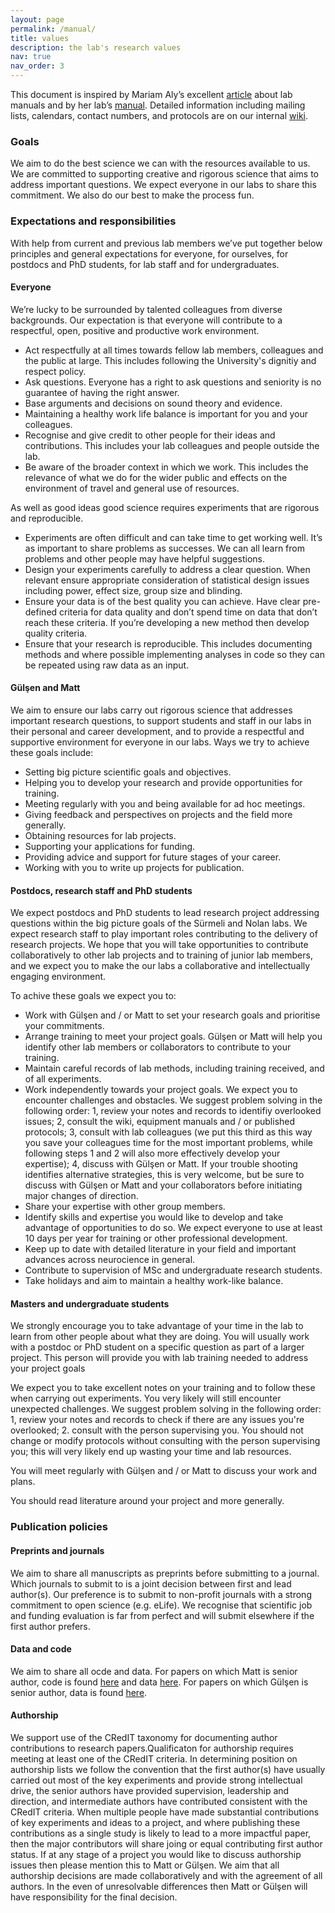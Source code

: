 ```yaml
---
layout: page
permalink: /manual/
title: values
description: the lab's research values
nav: true
nav_order: 3
---
```


This document is inspired by Mariam Aly’s excellent [article](https://www.nature.com/articles/d41586-018-06167-w) about lab manuals and by her lab’s [manual](https://www.alylab.org/). Detailed information including mailing lists, calendars, contact numbers, and protocols are on our internal [wiki](https://www.wiki.ed.ac.uk/pages/viewpage.action?pageId=376674941).

### Goals
We aim to do the best science we can with the resources available to us. We are committed to supporting creative and rigorous science that aims to address important questions. We expect everyone in our labs to share this commitment. We also do our best to make the process fun.


### Expectations and responsibilities
With help from current and previous lab members we’ve put together below principles and general expectations for everyone, for ourselves, for postdocs and PhD students, for lab staff and for undergraduates. 

#### Everyone
We’re lucky to be surrounded by talented colleagues from diverse backgrounds. Our expectation is that everyone will contribute to a respectful, open, positive and productive work environment.
-  Act respectfully at all times towards fellow lab members, colleagues and the public at large. This includes following the University's dignitiy and respect policy.
- Ask questions. Everyone has a right to ask questions and seniority is no guarantee of having the right answer.
- Base arguments and decisions on sound theory and evidence.
- Maintaining a healthy work life balance is important for you and your colleagues.
- Recognise and give credit to other people for their ideas and contributions. This includes your lab colleagues and people outside the lab.
- Be aware of the broader context in which we work. This includes the relevance of what we do for the wider public and effects on the environment of travel and general use of resources.

As well as good ideas good science requires experiments that are rigorous and reproducible.
- Experiments are often difficult and can take time to get working well. It’s as important to share problems as successes. We can all learn from problems and other people may have helpful suggestions.
- Design your experiments carefully to address a clear question. When relevant ensure appropriate consideration of statistical design issues including power, effect size, group size and blinding.
- Ensure your data is of the best quality you can achieve. Have clear pre-defined criteria for data quality and don’t spend time on data that don’t reach these criteria. If you’re developing a new method then develop quality criteria.
- Ensure that your research is reproducible. This includes documenting methods and where possible implementing analyses in code so they can be repeated using raw data as an input.

#### Gülşen and Matt
We aim to ensure our labs carry out rigorous science that addresses important research questions, to support students and staff in our labs in their personal and career development, and to provide a respectful and supportive environment for everyone in our labs. Ways we try to achieve these goals include:
- Setting big picture scientific goals and objectives.
- Helping you to develop your research and provide opportunities for training.
- Meeting regularly with you and being available for ad hoc meetings.
- Giving feedback and perspectives on projects and the field more generally.
- Obtaining resources for lab projects.
- Supporting your applications for funding.
- Providing advice and support for future stages of your career.
- Working with you to write up projects for publication.

#### Postdocs, research staff and PhD students
We expect postdocs and PhD students to lead research project addressing questions within the big picture goals of the Sürmeli and Nolan labs. We expect research staff to play important roles contributing to the delivery of research projects. We hope that you will take opportunities to contribute collaboratively to other lab projects and to training of junior lab members, and we expect you to make the our labs a collaborative and intellectually engaging environment.

To achive these goals we expect you to:
- Work with Gülşen and / or Matt to set your research goals and prioritise your commitments.
- Arrange training to meet your project goals. Gülşen or Matt will help you identify other lab members or collaborators to contribute to your training.
- Maintain careful records of lab methods, including training received, and of all experiments.
- Work independently towards your project goals. We expect you to encounter challenges and obstacles. We suggest problem solving in the following order: 1, review your notes and records to identifiy overlooked issues; 2, consult the wiki, equipment manuals and / or published protocols; 3, consult with lab colleagues (we put this third as this way you save your colleagues time for the most important problems, while following steps 1 and 2 will also more effectively develop your expertise); 4, discuss with Gülşen or Matt. If your trouble shooting identifies alternative strategies, this is very welcome, but be sure to discuss with Gülşen or Matt and your collaborators before initiating major changes of direction.
- Share your expertise with other group members.
- Identify skills and expertise you would like to develop and take advantage of opportunities to do so. We expect everyone to use at least 10 days per year for training or other professional development.
- Keep up to date with detailed literature in your field and important advances across neurocience in general.
- Contribute to supervision of MSc and undergraduate research students.
- Take holidays and aim to maintain a healthy work-like balance.
	


#### Masters and undergraduate students
We strongly encourage you to take advantage of your time in the lab to learn from other people about what they are doing. You will usually work with a postdoc or PhD student on a specific question as part of a larger project. This person will provide you with lab training needed to address your project goals

We expect you to take excellent notes on your training and to follow these when carrying out experiments. You very likely will still encounter unexpected challenges. We suggest problem solving in the following order: 1, review your notes and records to check if there are any issues you're overlooked; 2. consult with the person supervising you. You should not change or modify protocols without consulting with the person supervising you; this will very likely end up wasting your time and lab resources.

You will meet regularly with Gülşen and / or Matt to discuss your work and plans.

You should read literature around your project and more generally.



### Publication policies

#### Preprints and journals
We aim to share all manuscripts as preprints before submitting to a journal. Which journals to submit to is a joint decision between first and lead author(s). Our preference is to submit to non-profit journals with a strong commitment to open science (e.g. eLife). We recognise that scientific job and funding evaluation is far from perfect and will submit elsewhere if the first author prefers.


#### Data and code
We aim to share all ocde and data. For papers on which Matt is senior author, code is found [here](https://github.com/MattNolanLab) and data [here](https://datashare.ed.ac.uk/handle/10283/777). For papers on which Gülşen is senior author, data is found [here](https://datashare.ed.ac.uk/handle/10283/4369).

#### Authorship
We support use of the CRedIT taxonomy for documenting author contributions to research papers.Qualificaton for authorship requires meeting at least one of the CRedIT criteria. In determining position on authorship lists we follow the convention that the first author(s) have usually carried out most of the key experiments and provide strong intellectual drive, the senior authors have provided supervision, leadership and direction, and intermediate authors have contributed consistent with the CRedIT criteria. When multiple people have made substantial contributions of key experiments and ideas to a project, and where publishing these contributions as a single study is likely to lead to a more impactful paper, then the major contributors will share joing or equal contributing first author status. If at any stage of a project you would like to discuss authorship issues then please mention this to Matt or Gülşen. We aim that all authorship decisions are made collaboratively and with the agreement of all authors. In the even of unresolvable differences then Matt or Gülşen will have responsibility for the final decision.
